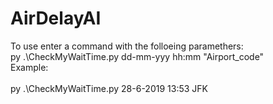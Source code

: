 # AirDelayAI


To use enter a command with the folloeing paramethers:</br>
py .\CheckMyWaitTime.py dd-mm-yyy hh:mm "Airport_code"</br>
Example:</br></br>
py .\CheckMyWaitTime.py 28-6-2019 13:53 JFK
